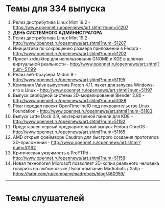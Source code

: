 # Темы для 334 выпуска
1. Релиз дистрибутива Linux Mint 19.2 - https://www.opennet.ru/opennews/art.shtml?num=51207
1. **ДЕНЬ СИСТЕМНОГО АДМИНИСТРАТОРА**
1. Релиз дистрибутива Linux Mint 19.2 - http://www.opennet.ru/opennews/art.shtml?num=51207
1. Инициатива по сокращению размера приложений в Fedora - http://www.opennet.ru/opennews/art.shtml?num=51202
1. Проект xrdesktop для использования GNOME и KDE в шлемах виртуальной реальности - http://www.opennet.ru/opennews/art.shtml?num=51199
1. Релиз веб-браузера Midori 9 - http://www.opennet.ru/opennews/art.shtml?num=51195
1. Компания Valve выпустила Proton 4.11, пакет для запуска Windows-игр в Linux - http://www.opennet.ru/opennews/art.shtml?num=51197
1. Выпуск свободной системы 3D-моделирования Blender 2.80 - http://www.opennet.ru/opennews/art.shtml?num=51088
1. Pixar передал проект OpenTimelineIO под покровительство Linux Foundation - http://www.opennet.ru/opennews/art.shtml?num=51183
1. Выпуск Latte Dock 0.9, альтернативной панели для KDE - http://www.opennet.ru/opennews/art.shtml?num=51182
1. Представлен первый предварительный выпуск Fedora CoreOS - http://www.opennet.ru/opennews/art.shtml?num=51165
1. AMD открыл фреймворк Caudron для быстрого создания прототипов 3D-приложений - http://www.opennet.ru/opennews/art.shtml?num=51162
1. Критическая уязвимость в ProFTPd - http://www.opennet.ru/opennews/art.shtml?num=51158
1. Новая технология Microsoft позволяет 3D-копии реального человека говорить на любом языке / Блог компании Madrobots / Хабр - https://habr.com/ru/company/madrobots/blog/460959/

---
# Темы слушателей
